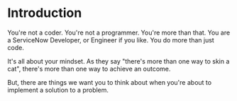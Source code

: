 # Introduction

You're not a coder. You're not a programmer. You're more than that. You are a ServiceNow Developer, or Engineer if you like. You do more than just code.

It's all about your mindset. As they say "there's more than one way to skin a cat", there's more than one way to achieve an outcome.

But, there are things we want you to think about when you're about to implement a solution to a problem.

